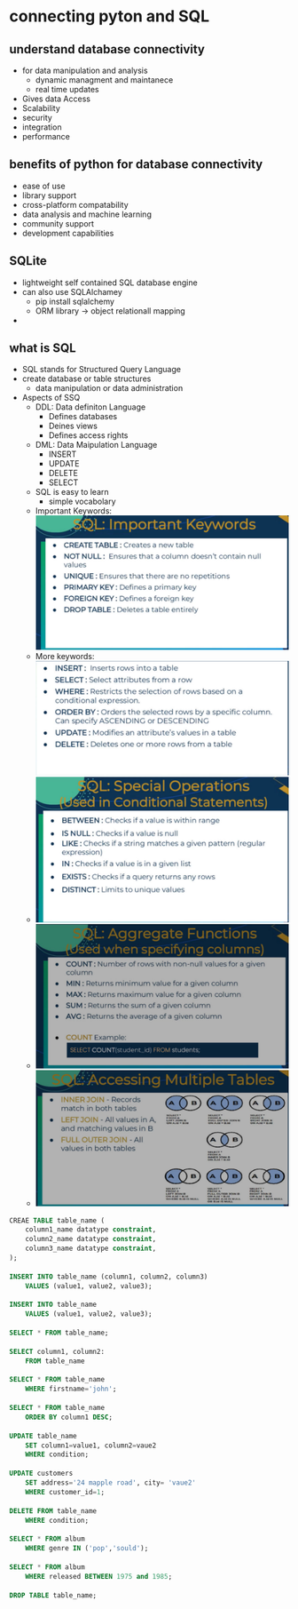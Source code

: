 # connecting pyton and SQL

## understand database connectivity

- for data manipulation and analysis
  - dynamic managment and maintanece
  - real time updates
- Gives data Access
- Scalability
- security
- integration
- performance

## benefits of python for database connectivity

- ease of use
- library support
- cross-platform compatability
- data analysis and machine learning
- community support
- development capabilities

## SQLite

- lightweight self contained SQL database engine
- can also use SQLAlchamey
  - pip install sqlalchemy
  - ORM library -> object relationall mapping
-  

## what is SQL

- SQL stands for Structured Query Language
- create database or table structures
  - data manipulation or data administration
- Aspects of SSQ
  - DDL: Data definiton Language
    - Defines databases
    - Deines views
    - Defines access rights
  - DML: Data Maipulation Language
    - INSERT
    - UPDATE
    - DELETE
    - SELECT
  - SQL is easy to learn
    - simple vocabolary
  - Important Keywords: ![Important Keywords](image.png)
  - More keywords: ![alt text](image-1.png)
  - ![Specisal Operations](image-2.png)
  - ![Aggregate Functions](image-3.png)
  - ![Accessing Multiple Tables](image-4.png)

```sql
CREAE TABLE table_name (
    column1_name datatype constraint,
    column2_name datatype constraint,
    column3_name datatype constraint,
);

INSERT INTO table_name (column1, column2, column3)
    VALUES (value1, value2, value3);

INSERT INTO table_name
    VALUES (value1, value2, value3);

SELECT * FROM table_name;

SELECT column1, column2:
    FROM table_name

SELECT * FROM table_name
    WHERE firstname='john';

SELECT * FROM table_name
    ORDER BY column1 DESC;

UPDATE table_name
    SET column1=value1, column2=vaue2
    WHERE condition;

UPDATE customers
    SET address='24 mapple road', city= 'vaue2'
    WHERE customer_id=1;

DELETE FROM table_name
    WHERE condition;

SELECT * FROM album
    WHERE genre IN ('pop','sould');

SELECT * FROM album
    WHERE released BETWEEN 1975 and 1985;

DROP TABLE table_name;
```